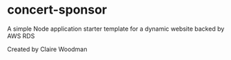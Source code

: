 # concert-sponsor
A simple Node application starter template for a dynamic website backed by AWS RDS

Created by Claire Woodman

